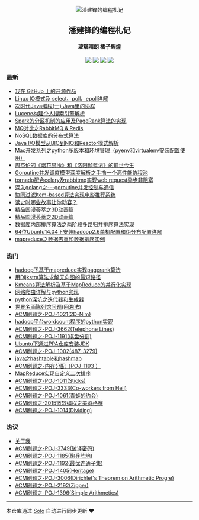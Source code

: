 <p align="center"><img alt="潘建锋的编程札记" src="https://blog.taohuawu.club/icons/logo.png"></p><h2 align="center">
潘建锋的编程札记
</h2>

<h4 align="center">玻璃晴朗 橘子辉煌</h4>
<p align="center"><a title="潘建锋的编程札记" target="_blank" href="https://github.com/panjf2000/solo-blog"><img src="https://img.shields.io/github/last-commit/panjf2000/solo-blog.svg?style=flat-square&color=FF9900"></a>
<a title="GitHub repo size in bytes" target="_blank" href="https://github.com/panjf2000/solo-blog"><img src="https://img.shields.io/github/repo-size/panjf2000/solo-blog.svg?style=flat-square"></a>
<a title="Solo Version" target="_blank" href="https://github.com/b3log/solo/releases"><img src="https://img.shields.io/badge/solo-3.6.3-f1e05a.svg?style=flat-square&color=blueviolet"></a>
<a title="Hits" target="_blank" href="https://github.com/b3log/hits"><img src="https://hits.b3log.org/panjf2000/solo-blog.svg"></a></p>

### 最新

* [我在 GitHub 上的开源作品](https://blog.taohuawu.club/my-github-repos)
* [Linux IO模式及 select、poll、epoll详解](https://blog.taohuawu.club/linux-io-select-poll-epoll)
* [次时代Java编程(一) Java里的协程](https://blog.taohuawu.club/java-coroutine-quasar)
* [Lucene构建个人搜索引擎解析](https://blog.taohuawu.club/lucene-search-engine)
* [Spark的分区机制的应用及PageRank算法的实现](https://blog.taohuawu.club/spark-partition-pagerank)
* [MQ对比之RabbitMQ & Redis](https://blog.taohuawu.club/mq-rabbit-redis)
* [NoSQL数据库的分布式算法](https://blog.taohuawu.club/nosql-distributed-algorithm)
* [Java I/O模型从BIO到NIO和Reactor模式解析](https://blog.taohuawu.club/java-nio)
* [Mac开发系列之python多版本和环境管理（pyenv和virtualenv安装配置使用）](https://blog.taohuawu.club/management-multi-pythons)
* [周杰伦的《烟花易冷》和《洛阳伽蓝记》的前世今生](https://blog.taohuawu.club/yan-hua-yi-leng)
* [Goroutine并发调度模型深度解析之手撸一个高性能协程池](https://blog.taohuawu.club/high-performance-implementation-of-goroutine-pool)
* [tornado配合celery及rabbitmq实现web request异步非阻塞](https://blog.taohuawu.club/python-tornado-rabbitmq-asynchronous-non-blocking)
* [深入golang之---goroutine并发控制与通信](https://blog.taohuawu.club/goroutine-concurrency-control-and-communication)
* [协同过滤Item-based算法实现电影推荐系统](https://blog.taohuawu.club/item-based-movie-recommendation)
* [读史时哪些故事让你动容？](https://blog.taohuawu.club/du-shi)
* [精品国漫荟萃之3D动画篇](https://blog.taohuawu.club/chinese-3d-animation)
* [精品国漫荟萃之2D动画篇](https://blog.taohuawu.club/chinese-2d-animation)
* [数据库内部排序算法之两阶段多路归并排序算法实现](https://blog.taohuawu.club/database-sort-algorithm)
* [64位Ubuntu14.04下安装hadoop2.6单机配置和伪分布配置详解](https://blog.taohuawu.club/hadoop-installation-in-ubuntu)
* [mapreduce之数据去重和数据排序实例](https://blog.taohuawu.club/mapreduce-de-duplication-and-sort)

### 热门

* [hadoop下基于mapreduce实现pagerank算法](https://blog.taohuawu.club/pagerank-algorithm-via-hadoop-mapreduce)
* [用Dijkstra算法求解无向图的最短路径](https://blog.taohuawu.club/solve-shortest-path-via-dijkstra-algorithm)
* [Kmeans算法解析及基于MapReduce的并行化实现](https://blog.taohuawu.club/kmeans-algorithm-via-mapreduce)
* [网络爬虫详解与python实现](https://blog.taohuawu.club/introduction-of-web-spider-by-python)
* [python深坑之迭代器和生成器](https://blog.taohuawu.club/python-iterator-generator)
* [世界名画陈列馆问题(回溯法)](https://blog.taohuawu.club/problem-of-world-renowned-painting-exhibition-room)
* [ACM刷题之-POJ-1021(2D-Nim)](https://blog.taohuawu.club/POJ-1021)
* [hadoop平台wordcount程序的python实现](https://blog.taohuawu.club/wordcout-in-hadoop-by-python)
* [ACM刷题之-POJ-3662(Telephone Lines)](https://blog.taohuawu.club/POJ-3662)
* [ACM刷题之-POJ-1191(棋盘分割)](https://blog.taohuawu.club/POJ-1191)
* [Ubuntu下通过PPA仓库安装JDK](https://blog.taohuawu.club/install-jdk-via-ppa-in-ubuntu)
* [ACM刷题之-POJ-1002(487-3279)](https://blog.taohuawu.club/POJ-1002)
* [java之hashtable和hashmap](https://blog.taohuawu.club/java-hashmap-hashtable)
* [ACM刷题之-内存分配（POJ-1193 ）](https://blog.taohuawu.club/POJ-1193)
* [MapReduce实现自定义二次排序](https://blog.taohuawu.club/mapreduce-customized-secondary-sort)
* [ACM刷题之-POJ-1011(Sticks)](https://blog.taohuawu.club/POJ-1011)
* [ACM刷题之-POJ-3333(Co-workers from Hell)](https://blog.taohuawu.club/co-workers-from-hell)
* [ACM刷题之-POJ-1061(青蛙的约会)](https://blog.taohuawu.club/POJ-1061)
* [ACM刷题之-2015微软编程之美资格赛](https://blog.taohuawu.club/microsoft-programming-venues-problems)
* [ACM刷题之-POJ-1014(Dividing)](https://blog.taohuawu.club/POJ-1014)

### 热议

* [关于我](https://blog.taohuawu.club/about)
* [ACM刷题之-POJ-3749(破译密码)](https://blog.taohuawu.club/POJ-3749)
* [ACM刷题之-POJ-1185(炮兵阵地)](https://blog.taohuawu.club/POJ-1185)
* [ACM刷题之-POJ-1192(最优连通子集)](https://blog.taohuawu.club/POJ-1192)
* [ACM刷题之-POJ-1405(Heritage)](https://blog.taohuawu.club/POJ-1405)
* [ACM刷题之-POJ-3006(Dirichlet's Theorem on Arithmetic Progre)](https://blog.taohuawu.club/POJ-3006)
* [ACM刷题之-POJ-2192(Zipper)](https://blog.taohuawu.club/POJ-2192)
* [ACM刷题之-POJ-1396(Simple Arithmetics)](https://blog.taohuawu.club/POJ-1396)

---

本仓库通过 [Solo](https://github.com/b3log/solo) 自动进行同步更新 ❤️ 
